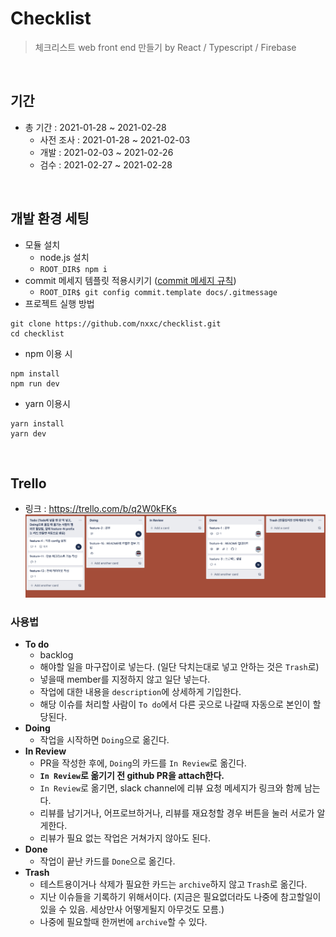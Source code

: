 # Checklist

> 체크리스트 web front end 만들기 by React / Typescript / Firebase

<br>

## 기간
- 총 기간 : 2021-01-28 ~ 2021-02-28
    - 사전 조사 : 2021-01-28 ~ 2021-02-03
    - 개발 : 2021-02-03 ~ 2021-02-26
    - 검수 : 2021-02-27 ~ 2021-02-28


<br>

## 개발 환경 세팅
<!-- 필요할때마다 지속적으로 추가 -->
- 모듈 설치
    - node.js 설치
    - `ROOT_DIR$ npm i`
- commit 메세지 템플릿 적용시키기 ([commit 메세지 규칙](./docs/commit_rules.md))
    - `ROOT_DIR$ git config commit.template docs/.gitmessage`
- 프로젝트 실행 방법
```
git clone https://github.com/nxxc/checklist.git
cd checklist
```
+ npm 이용 시 
```
npm install
npm run dev
```
+ yarn 이용시 
```
yarn install
yarn dev
```
<!-- - firebase
- docker -->


<!-- <br>

## 배포 프로세스 -->

<br>

## Trello
- 링크 : https://trello.com/b/q2W0kFKs
  ![](docs/images/trello.png)
### 사용법
- **To do**
    - backlog
    - 해야할 일을 마구잡이로 넣는다. (일단 닥치는대로 넣고 안하는 것은 `Trash`로)
    - 넣을때 member를 지정하지 않고 일단 넣는다.
    - 작업에 대한 내용을 `description`에 상세하게 기입한다.
    - 해당 이슈를 처리할 사람이 `To do`에서 다른 곳으로 나갈때 자동으로 본인이 할당된다.
- **Doing**
    - 작업을 시작하면 `Doing`으로 옮긴다.
- **In Review**
    - PR을 작성한 후에, `Doing`의 카드를 `In Review`로 옮긴다.
    - **`In Review`로 옮기기 전 github PR을 attach한다.**
    - `In Review`로 옮기면, slack channel에 리뷰 요청 메세지가 링크와 함께 남는다.
    - 리뷰를 남기거나, 어프로브하거나, 리뷰를 재요청할 경우 버튼을 눌러 서로가 알게한다.
    - 리뷰가 필요 없는 작업은 거쳐가지 않아도 된다.
- **Done**
    - 작업이 끝난 카드를 `Done`으로 옮긴다.
- **Trash**
    - 테스트용이거나 삭제가 필요한 카드는 `archive`하지 않고 `Trash`로 옮긴다.
    - 지난 이슈들을 기록하기 위해서이다. (지금은 필요없더라도 나중에 참고할일이 있을 수 있음. 세상만사 어떻게될지 아무것도 모름.)
    - 나중에 필요할때 한꺼번에 `archive`할 수 있다.